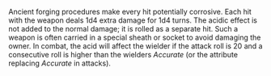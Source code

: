 Ancient forging procedures make every hit potentially corrosive. Each hit with the weapon deals 1d4 extra damage for 1d4 turns. The acidic effect is not added to the normal damage; it is rolled as a separate hit.
Such a weapon is often carried in a special sheath or socket to avoid damaging the owner. In combat, the acid will affect the wielder if the attack roll is 20 and a consecutive roll is higher than the wielders *Accurate* (or the attribute replacing *Accurate* in attacks).